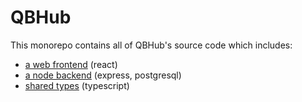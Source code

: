 # QBHub

This monorepo contains all of QBHub's source code which includes:

- [a web frontend](https://github.com/yesean/qbhub/tree/main/packages/client)
  (react)
- [a node backend](https://github.com/yesean/qbhub/tree/main/packages/server)
  (express, postgresql)
- [shared types](https://github.com/yesean/qbhub/tree/main/packages/types)
  (typescript)
